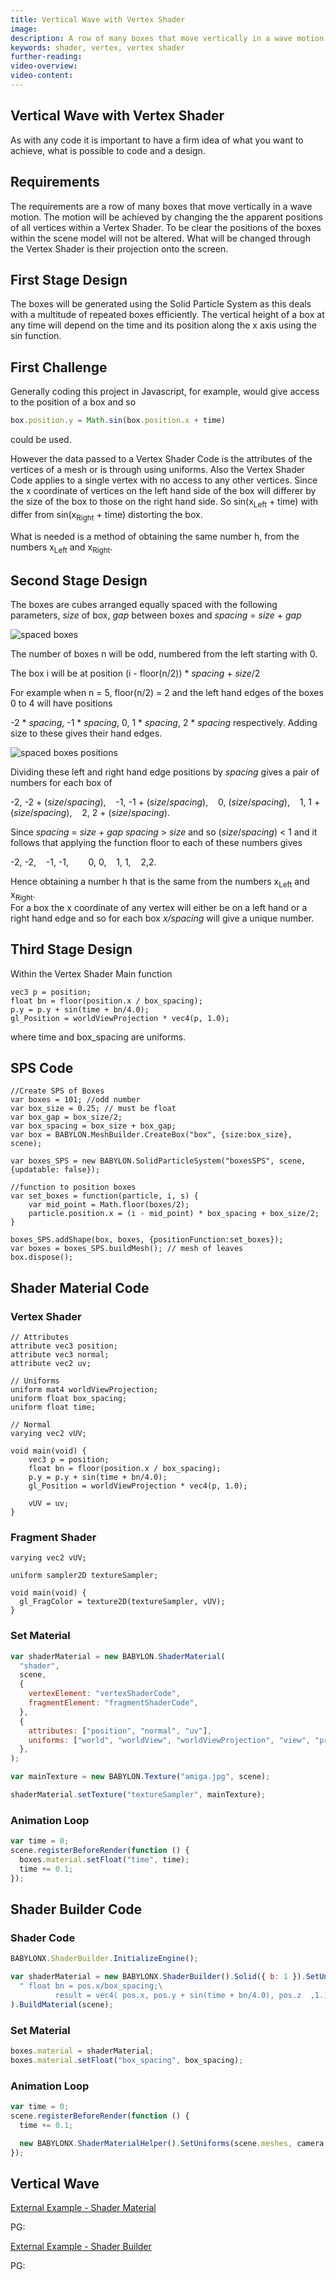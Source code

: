 ```yaml
---
title: Vertical Wave with Vertex Shader
image:
description: A row of many boxes that move vertically in a wave motion
keywords: shader, vertex, vertex shader
further-reading:
video-overview:
video-content:
---
```


## Vertical Wave with Vertex Shader

As with any code it is important to have a firm idea of what you want to achieve, what is possible to code and
a design.

## Requirements

The requirements are a row of many boxes that move vertically in a wave motion. The motion will be achieved by
changing the the apparent positions of all vertices within a Vertex Shader. To be clear the positions of the boxes within
the scene model will not be altered. What will be changed through the Vertex Shader is their projection onto the screen.

## First Stage Design

The boxes will be generated using the Solid Particle System as this deals with a multitude of repeated boxes efficiently.
The vertical height of a box at any time will depend on the time and its position along the x axis using the sin function.

## First Challenge

Generally coding this project in Javascript, for example, would give access to the position of a box and so

```Javascript
box.position.y = Math.sin(box.position.x + time)
```

could be used.

However the data passed to a Vertex Shader Code is the attributes of the vertices of a mesh or is through using uniforms. Also the
Vertex Shader Code applies to a single vertex with no access to any other vertices.
Since the x coordinate of vertices on the left hand side of the box will differer by the size of the box to those on the right hand side.
So sin(x<sub>Left</sub> + time) with differ from sin(x<sub>Right</sub> + time) distorting the box.

What is needed is a method of obtaining the same number h, from the numbers x<sub>Left</sub> and x<sub>Right</sub>.

## Second Stage Design

The boxes are cubes arranged equally spaced with the following parameters, _size_ of box, _gap_ between boxes and _spacing_ = _size_ + _gap_

![spaced boxes](/img/how_to/Shaders/wave1.jpg)

The number of boxes n will be odd, numbered from the left starting with 0.

The box i will be at position (i - floor(n/2)) \* _spacing_ + _size_/2

For example when n = 5, floor(n/2) = 2 and the left hand edges of the boxes 0 to 4 will have positions

-2 \* _spacing_, -1 \* _spacing_, 0, 1 \* _spacing_, 2 \* _spacing_ respectively. Adding size to these gives their hand edges.

![spaced boxes positions](/img/how_to/Shaders/wave2.jpg)

Dividing these left and right hand edge positions by _spacing_ gives a pair of numbers for each box of

-2, -2 + (_size_/_spacing_), &nbsp;&nbsp;&nbsp;-1, -1 + (_size_/_spacing_), &nbsp;&nbsp;&nbsp;0, (_size_/_spacing_), &nbsp;&nbsp;&nbsp;1, 1 + (_size_/_spacing_), &nbsp;&nbsp;&nbsp;2, 2 + (_size_/_spacing_).

Since _spacing_ = _size_ + _gap_ _spacing_ &gt; _size_ and so (_size_/_spacing_) &lt; 1 and it follows that applying the
function floor to each of these numbers gives

-2, -2, &nbsp;&nbsp;&nbsp;-1, -1, &nbsp;&nbsp;&nbsp; &nbsp;&nbsp;&nbsp;0, 0, &nbsp;&nbsp;&nbsp;1, 1, &nbsp;&nbsp;&nbsp;2,2.

Hence obtaining a number h that is the same from the numbers x<sub>Left</sub> and x<sub>Right</sub>.  
For a box the x coordinate of any vertex will either be on a left hand or a right hand edge and so for each box _x/spacing_
will give a unique number.

## Third Stage Design

Within the Vertex Shader Main function

```
vec3 p = position;
float bn = floor(position.x / box_spacing);
p.y = p.y + sin(time + bn/4.0);
gl_Position = worldViewProjection * vec4(p, 1.0);
```

where time and box_spacing are uniforms.

## SPS Code

```
//Create SPS of Boxes
var boxes = 101; //odd number
var box_size = 0.25; // must be float
var box_gap = box_size/2;
var box_spacing = box_size + box_gap;
var box = BABYLON.MeshBuilder.CreateBox("box", {size:box_size}, scene);

var boxes_SPS = new BABYLON.SolidParticleSystem("boxesSPS", scene, {updatable: false});

//function to position boxes
var set_boxes = function(particle, i, s) {
    var mid_point = Math.floor(boxes/2);
    particle.position.x = (i - mid_point) * box_spacing + box_size/2;
}

boxes_SPS.addShape(box, boxes, {positionFunction:set_boxes});
var boxes = boxes_SPS.buildMesh(); // mesh of leaves
box.dispose();
```

## Shader Material Code

### Vertex Shader

```
// Attributes
attribute vec3 position;
attribute vec3 normal;
attribute vec2 uv;

// Uniforms
uniform mat4 worldViewProjection;
uniform float box_spacing;
uniform float time;

// Normal
varying vec2 vUV;

void main(void) {
    vec3 p = position;
    float bn = floor(position.x / box_spacing);
    p.y = p.y + sin(time + bn/4.0);
    gl_Position = worldViewProjection * vec4(p, 1.0);

    vUV = uv;
}
```

### Fragment Shader

```
varying vec2 vUV;

uniform sampler2D textureSampler;

void main(void) {
  gl_FragColor = texture2D(textureSampler, vUV);
}
```

### Set Material

```javascript
var shaderMaterial = new BABYLON.ShaderMaterial(
  "shader",
  scene,
  {
    vertexElement: "vertexShaderCode",
    fragmentElement: "fragmentShaderCode",
  },
  {
    attributes: ["position", "normal", "uv"],
    uniforms: ["world", "worldView", "worldViewProjection", "view", "projection"],
  },
);

var mainTexture = new BABYLON.Texture("amiga.jpg", scene);

shaderMaterial.setTexture("textureSampler", mainTexture);
```

### Animation Loop

```javascript
var time = 0;
scene.registerBeforeRender(function () {
  boxes.material.setFloat("time", time);
  time += 0.1;
});
```

## Shader Builder Code

### Shader Code

```javascript
BABYLONX.ShaderBuilder.InitializeEngine();

var shaderMaterial = new BABYLONX.ShaderBuilder().Solid({ b: 1 }).SetUniform("box_spacing", "float").Map({ path: "amiga.jpg" }).VertexShader(
  " float bn = pos.x/box_spacing;\
          result = vec4( pos.x, pos.y + sin(time + bn/4.0), pos.z  ,1.);",
).BuildMaterial(scene);
```

### Set Material

```javascript
boxes.material = shaderMaterial;
boxes.material.setFloat("box_spacing", box_spacing);
```

### Animation Loop

```javascript
var time = 0;
scene.registerBeforeRender(function () {
  time += 0.1;

  new BABYLONX.ShaderMaterialHelper().SetUniforms(scene.meshes, camera.position, camera.target, { x: 0, y: 0 }, { x: 100, y: 100 }, time);
});
```

## Vertical Wave

[External Example - Shader Material](http://babylonjsguide.github.io/examples/bouncecode.html)

PG: <Playground id="#1OH09K#3" title="Vertical Wave" description="Built from Shader Material."/>

[External Example - Shader Builder](http://babylonjsguide.github.io/examples/bouncecodeSB.html)

PG: <Playground id="#1NXPC3#4" title="Vertical Wave" description="Built from Shader Builder."/>

